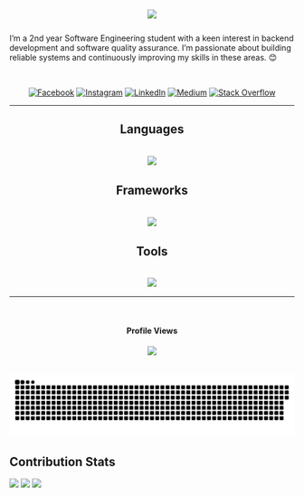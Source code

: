 
<h1 align="center">
    <img src="https://readme-typing-svg.herokuapp.com/?font=Righteous&size=35&center=true&vCenter=true&width=500&height=70&duration=4000&lines=Hi+There!+👋;+I'm+Akila+Lakshitha;" />
</h1>

I’m a 2nd year Software Engineering student with a keen interest in backend development and software quality assurance. I’m passionate about building reliable systems and continuously improving my skills in these areas. 😊

<br>

 <div align="center"> 


  <!-- <a href="akilalakshitha45@gmail.com">
    <img src="https://img.shields.io/badge/Gmail-333333?style=for-the-badge&logo=gmail&logoColor=red" />
  </a> 
  <a href="https://www.linkedin.com/in/akila-lakshitha/" target="_blank">
    <img src="https://img.shields.io/badge/LinkedIn-0077B5?style=for-the-badge&logo=linkedin&logoColor=white" target="_blank" />
  </a> 
<a href="https://github.com/mrakiyaaa" target="_blank">
     <img src="https://img.shields.io/badge/Portfolio-FF5722?style=for-the-badge&logo=todoist&logoColor=white" target="_blank" /> <!-- sqlite, safari, google-chrome are other good icon options 
  </a> -->

  [![Facebook](https://img.shields.io/badge/Facebook-%231877F2.svg?logo=Facebook&logoColor=white)](https://facebook.com/akila.lakshitha.75) [![Instagram](https://img.shields.io/badge/Instagram-%23E4405F.svg?logo=Instagram&logoColor=white)](https://instagram.com/mr.akiyaa_/) [![LinkedIn](https://img.shields.io/badge/LinkedIn-%230077B5.svg?logo=linkedin&logoColor=white)](https://linkedin.com/in/akila-lakshitha/) [![Medium](https://img.shields.io/badge/Medium-12100E?logo=medium&logoColor=white)](https://medium.com/@@akilalakshitha) [![Stack Overflow](https://img.shields.io/badge/-Stackoverflow-FE7A16?logo=stack-overflow&logoColor=white)](https://stackoverflow.com/users/27780116) 

</div> 

<hr>

<h2 align="center"> Languages </h2>
<br/>
<div align="center">
    <img src="https://skillicons.dev/icons?i=c,cs,html,css,js,java" /><br>
</div>

<h2 align="center"> Frameworks </h2>
<br/>
<div align="center">
    <img src="https://skillicons.dev/icons?i=dotnet,bootstrap,selenium,react,spring" /><br>
</div>

<h2 align="center"> Tools </h2>
<br/>
<div align="center">
    <img src="https://skillicons.dev/icons?i=vscode,visualstudio,git,github,notion,figma,ps,ai,firebase"/><br>
</div>

<hr/>

<br>
<div align="center">
  <h4>Profile Views</h4>
  <img src="https://profile-counter.glitch.me/mrakiyaaa/count.svg?"  />
</div>
<br>
  <p align="statr">
    <img src ="https://raw.githubusercontent.com/mrakiyaaa/mrakiyaaa/output/github-contribution-grid-snake-dark.svg">
  </p>


<!--![mrakiyaaa's Stats](https://github-readme-stats.vercel.app/api?username=mrakiyaaa&theme=tokyonight&show_icons=true&hide_border=true&count_private=true)
![mrakiyaaa's Streak](https://github-readme-streak-stats.herokuapp.com/?user=mrakiyaaa&theme=tokyonight&hide_border=true)
![mrakiyaaa's Top Languages](https://github-readme-stats.vercel.app/api/top-langs/?username=mrakiyaaa&theme=tokyonight&show_icons=true&hide_border=true&layout=compact) -->

## Contribution Stats

  <div align="start">
    <img width="400px" src="https://github-readme-stats.vercel.app/api?username=dizzpy&theme=gotham&show_icons=true&hide_border=true&count_private=true" />
    <img width="400px" src="https://github-readme-streak-stats.herokuapp.com/?user=dizzpy&theme=gotham&hide_border=true" />
    <img width="820px" src="https://github-profile-summary-cards.vercel.app/api/cards/profile-details?username=dizzpy&theme=gotham&hide_border=true">
    
  </div>



